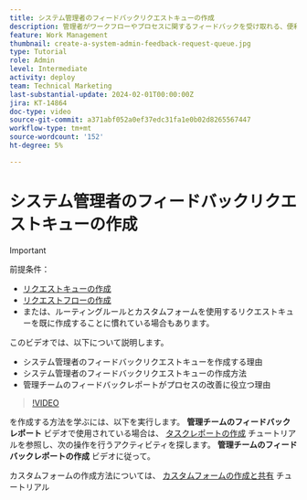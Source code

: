 ```yaml
---
title: システム管理者のフィードバックリクエストキューの作成
description: 管理者がワークフローやプロセスに関するフィードバックを受け取れる、便利なリクエストキューを作成する方法を説明します。
feature: Work Management
thumbnail: create-a-system-admin-feedback-request-queue.jpg
type: Tutorial
role: Admin
level: Intermediate
activity: deploy
team: Technical Marketing
last-substantial-update: 2024-02-01T00:00:00Z
jira: KT-14864
doc-type: video
source-git-commit: a371abf052a0ef37edc31fa1e0b02d8265567447
workflow-type: tm+mt
source-wordcount: '152'
ht-degree: 5%

---
```


# システム管理者のフィードバックリクエストキューの作成

>[!IMPORTANT]
>
>前提条件：
>
>* [リクエストキューの作成](https://experienceleague.adobe.com/docs/workfront-learn/tutorials-workfront/manage-work/request-queues/create-a-request-queue.html)
>* [リクエストフローの作成](https://experienceleague.adobe.com/docs/workfront-learn/tutorials-workfront/manage-work/request-queues/create-a-request-flow.html)
>* または、ルーティングルールとカスタムフォームを使用するリクエストキューを既に作成することに慣れている場合もあります。

このビデオでは、以下について説明します。

* システム管理者のフィードバックリクエストキューを作成する理由
* システム管理者のフィードバックリクエストキューの作成方法
* 管理チームのフィードバックレポートがプロセスの改善に役立つ理由

>[!VIDEO](https://video.tv.adobe.com/v/3427124/?quality=12&learn=on)

を作成する方法を学ぶには、以下を実行します。 **管理チームのフィードバックレポート** ビデオで使用されている場合は、 [タスクレポートの作成](https://experienceleague.adobe.com/docs/workfront-learn/tutorials-workfront/reporting/basic-reporting/create-a-task-report.html?lang=ja) チュートリアルを参照し、次の操作を行うアクティビティを探します。 **管理チームのフィードバックレポートの作成** ビデオに従って。

カスタムフォームの作成方法については、 [カスタムフォームの作成と共有](https://experienceleague.adobe.com/docs/workfront-learn/tutorials-workfront/custom-data/custom-forms/custom-forms-creating-and-sharing-a-custom-form.html) チュートリアル
